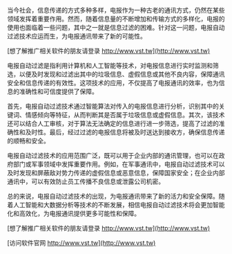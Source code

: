 当今社会，信息传递的方式多种多样，电报作为一种古老的通讯方式，仍然在某些领域发挥着重要作用。然而，随着信息量的不断增加和传输方式的多样化，电报的使用也面临着一些问题，其中之一就是信息过滤的困难。针对这一问题，电报自动过滤技术应运而生，为电报通讯带来了新的可能性。

[想了解推广相关软件的朋友请登录 http://www.vst.tw](http://www.vst.tw)

电报自动过滤是指利用计算机和人工智能等技术，对电报信息进行实时监测和筛选，以便及时发现和过滤出其中的垃圾信息、虚假信息或其他不良内容，保障通讯安全和信息传递的有效性。这项技术的应用，不仅提高了电报通讯的效率，也为信息的准确性和可信度提供了保障。

首先，电报自动过滤技术通过智能算法对传入的电报信息进行分析，识别其中的关键词、情感倾向等特征，从而判断其是否属于垃圾信息或虚假信息。其次，该技术还可以结合人工审核，对于算法无法确定的信息进行进一步筛选，提高了过滤的准确性和及时性。最后，经过过滤的电报信息将被及时送达到接收方，确保信息传递的顺畅和安全。

电报自动过滤技术的应用范围广泛，既可以用于企业内部的通讯管理，也可以在政府部门或军事领域中发挥重要作用。例如，在军事通讯中，电报自动过滤技术可以及时发现和屏蔽敌对势力传递的虚假信息或恶意信息，保障国家安全；在企业内部通讯中，可以有效防止员工传播不良信息或泄露公司机密。

总的来说，电报自动过滤技术的出现，为电报通讯带来了新的活力和安全保障。随着人工智能和大数据分析等技术的不断发展，相信电报自动过滤技术将会更加智能化和高效化，为电报通讯提供更多可能性和保障。

[想了解推广相关软件的朋友请登录 http://www.vst.tw](http://www.vst.tw)


[访问软件官网 http://www.vst.tw](http://www.vst.tw)

